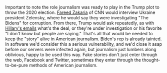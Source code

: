 Important to note the role journalism was ready to play in the Trump plot to throw the 2020 election. <a href="https://www.axios.com/fareed-zakaria-zelensky-vlodymyr-cnn-trump-probe-aff098a1-963f-466b-9572-14f767ebb4e7.html">Fareed Zakaria</a> of CNN would interview Ukraine president Zelensky, where he would say they were investigating "The Bidens" for corruption. From there, Trump would ask repeatedly, as with <a href="https://duckduckgo.com/?q=%22hillary%27s+emails%22+site%3Ascripting.com&t=hz&ia=web">Hillary's emails</a> what's the deal, or they're under investigation or his favorite "I don't know but people are saying." That's all that would be needed to keep the "story" alive in American journalism. Biden's rep is already tainted. In software we'd consider this a serious vulnerability, and we'd close it asap before our servers were infected again, but journalism just lumbers along oblivious, happy to be used this way. Fake stories don't just enter through the web, Facebook and Twitter, sometimes they enter through the thought-to-be-pure methods of American journalism. 
